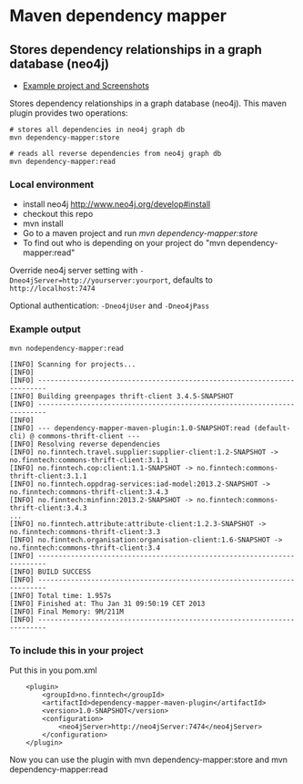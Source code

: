 Maven dependency mapper
=======================
Stores dependency relationships in a graph database (neo4j)
-----------------------------------------------------------

* [Example project and Screenshots](documentation/README.md)

Stores dependency relationships in a graph database (neo4j). This maven plugin provides two operations:

```
# stores all dependencies in neo4j graph db
mvn dependency-mapper:store

# reads all reverse dependencies from neo4j graph db
mvn dependency-mapper:read
```

### Local environment

* install neo4j http://www.neo4j.org/develop#install
* checkout this repo
* mvn install
* Go to a maven project and run *mvn dependency-mapper:store*
* To find out who is depending on your project do "mvn dependency-mapper:read"

Override neo4j server setting with `-Dneo4jServer=http://yourserver:yourport`, defaults to `http://localhost:7474`

Optional authentication:
`-Dneo4jUser` and `-Dneo4jPass`

### Example output

```
mvn nodependency-mapper:read 

[INFO] Scanning for projects...
[INFO]                                                                         
[INFO] ------------------------------------------------------------------------
[INFO] Building greenpages thrift-client 3.4.5-SNAPSHOT
[INFO] ------------------------------------------------------------------------
[INFO] 
[INFO] --- dependency-mapper-maven-plugin:1.0-SNAPSHOT:read (default-cli) @ commons-thrift-client ---
[INFO] Resolving reverse dependencies
[INFO] no.finntech.travel.supplier:supplier-client:1.2-SNAPSHOT -> no.finntech:commons-thrift-client:3.1.1
[INFO] no.finntech.cop:client:1.1-SNAPSHOT -> no.finntech:commons-thrift-client:3.1.1
[INFO] no.finntech.oppdrag-services:iad-model:2013.2-SNAPSHOT -> no.finntech:commons-thrift-client:3.4.3
[INFO] no.finntech:minfinn:2013.2-SNAPSHOT -> no.finntech:commons-thrift-client:3.4.3
...
[INFO] no.finntech.attribute:attribute-client:1.2.3-SNAPSHOT -> no.finntech:commons-thrift-client:3.3
[INFO] no.finntech.organisation:organisation-client:1.6-SNAPSHOT -> no.finntech:commons-thrift-client:3.4
[INFO] ------------------------------------------------------------------------
[INFO] BUILD SUCCESS
[INFO] ------------------------------------------------------------------------
[INFO] Total time: 1.957s
[INFO] Finished at: Thu Jan 31 09:50:19 CET 2013
[INFO] Final Memory: 9M/211M
[INFO] ------------------------------------------------------------------------
```

### To include this in your project

Put this in you pom.xml

```
    <plugin>
        <groupId>no.finntech</groupId>
        <artifactId>dependency-mapper-maven-plugin</artifactId>
        <version>1.0-SNAPSHOT</version>
        <configuration>
            <neo4jServer>http://neo4jServer:7474</neo4jServer>
        </configuration>
    </plugin>
```

Now you can use the plugin with mvn dependency-mapper:store and mvn dependency-mapper:read
